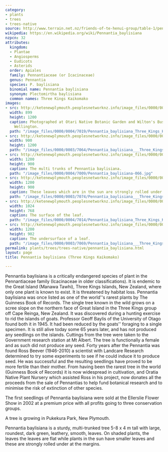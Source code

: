 ```yaml
---
category:
- plants
- trees
- trees-native
source: http://www.terrain.net.nz/friends-of-te-henui-group/table-1/pennantia-baylisiana-three-kings-kaikomako.html
wikipedia: https://en.wikipedia.org/wiki/Pennantia_baylisiana
nzpcn: 32
attributes:
  kingdom:
  - Plantae
  - Angiosperms
  - Eudicots
  - Asterids
  order: Apiales
  family: Pennantiaceae (or Icacinaceae)
  genus: Pennantia
  species: P. baylisiana
  binomial name: Pennantia baylisiana
  synonym: Plectomirtha baylisiana
  common names: Three Kings Kaikomako
images:
- src: http://ketenewplymouth.peoplesnetworknz.info/image_files/0000/0004/7019/Pennantia_baylisiana_Three_Kings_Kaikomako_.JPG
  width: 899
  height: 1200
  caption: Photographed at Otari Native Botanic Garden and Wilton's Bush Reserve.
    Wellington.
  path: "/image_files/0000/0004/7019/Pennantia_baylisiana_Three_Kings_Kaikomako_.JPG"
- src: http://ketenewplymouth.peoplesnetworknz.info/image_files/0000/0003/7064/Pennantia_baylisiana___Three_Kings_Kaikomako_.JPG
  width: 900
  height: 1200
  path: "/image_files/0000/0003/7064/Pennantia_baylisiana___Three_Kings_Kaikomako_.JPG"
- src: http://ketenewplymouth.peoplesnetworknz.info/image_files/0000/0004/7009/Pennantia_baylisiana-066.jpg
  width: 1200
  height: 900
  caption: The multi trunks of Pennantia baylisiana.
  path: "/image_files/0000/0004/7009/Pennantia_baylisiana-066.jpg"
- src: http://ketenewplymouth.peoplesnetworknz.info/image_files/0000/0003/7074/Pennantia_baylisiana___Three_Kings_Kaikomako_-003.JPG
  width: 1200
  height: 900
  caption: These leaves which are in the sun are strongly rolled under at the margins.
  path: "/image_files/0000/0003/7074/Pennantia_baylisiana___Three_Kings_Kaikomako_-003.JPG"
- src: http://ketenewplymouth.peoplesnetworknz.info/image_files/0000/0004/7014/Pennantia_baylisiana_Three_Kings_Kaikomako_-002.JPG
  width: 1024
  height: 768
  caption: The surface of the leaf.
  path: "/image_files/0000/0004/7014/Pennantia_baylisiana_Three_Kings_Kaikomako_-002.JPG"
- src: http://ketenewplymouth.peoplesnetworknz.info/image_files/0000/0003/7069/Pennantia_baylisiana___Three_Kings_Kaikomako_-002.JPG
  width: 1200
  height: 902
  caption: The undersurface of a leaf.
  path: "/image_files/0000/0003/7069/Pennantia_baylisiana___Three_Kings_Kaikomako_-002.JPG"
permalink: plants/trees/trees-native/pennantia_baylisiana.html
layout: page
title: Pennantia baylisiana (Three Kings Kaikomako)

---
```

Pennantia baylisiana is a critically endangered species of plant in the Pennantiaceae family (Icacinaceae in older classifications). It is endemic to the Great Island (Manawa Tawhi), Three Kings Islands, New Zealand, where only one plant is known to exist. It is threatened by habitat loss. Pennantia baylisiana was once listed as one of the world''s rarest plants by The Guinness Book of Records. The single tree known in the wild grows on a scree slope on the northern face of Great Island in the Three Kings group off Cape Reinga, New Zealand. It was discovered during a hunting exercise to rid the islands of goats. Professor Geoff Baylis of the University of Otago found both it in 1945. It had been reduced by the goats'' foraging to a single specimen. It is still alive today some 65 years later, and has not produced any seedlings on the islands. Cuttings from the tree were taken to the Government research station at Mt Albert. The tree is functionally a female and as such did not produce any seed. Forty years after the Pennantia was found Ross Beever (1946-2010) a scientist with Landcare Research determined to try some experiments to see if he could induce it to produce seed. He was successful and the resulting seedlings have proved to be more fertile than their mother. From having been the rarest tree in the world (Guinness Book of Records) it is now widespread in cultivation, and Oratia Native Plant Nursery which assisted Ross in his project, now donates all the proceeds from the sale of Pennantias to help fund botanical research and to minimise the risk of extinction of other species.

The first seedlings of Pennantia baylisiana were sold at the Ellerslie Flower Show in 2002 at a premium price with all profits going to three conservation groups. 

 A tree is growing
in Pukekura Park, New Plymouth.</p> <p>Pennantia baylisiana is a sturdy, multi-trunked tree 5-8 x 4 m tall with large, roundest, dark green, leathery, smooth, leaves. On shaded plants, the leaves the leaves are flat while plants in the sun have smaller leaves and these are strongly rolled under at the margins.
